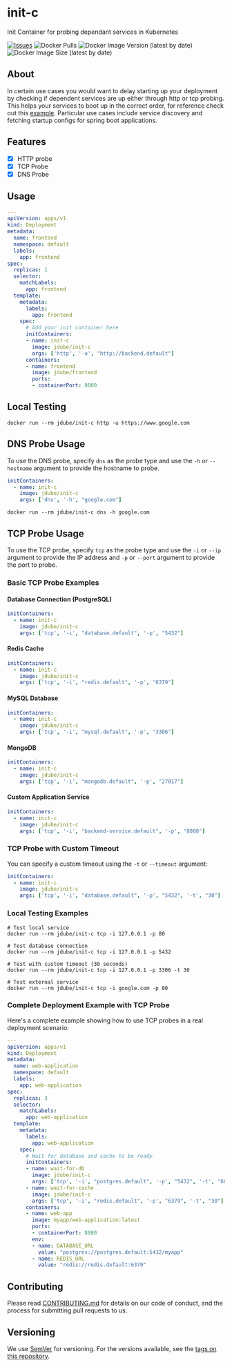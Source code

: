# init-c

Init Container for probing dependant services in Kubernetes

[![Issues](https://img.shields.io/github/issues/jamesdube/init-c)](https://img.shields.io/github/issues/jamesdube/init-c) ![Docker Pulls](https://img.shields.io/docker/pulls/jdube/init-c) ![Docker Image Version (latest by date)](https://img.shields.io/docker/v/jdube/init-c) ![Docker Image Size (latest by date)](https://img.shields.io/docker/image-size/jdube/init-c)


## About

In certain use cases you would want to delay starting up your deployment by checking if
dependent services are up either through http or tcp probing. This helps your services to boot 
up in the correct order, for reference check out this [example](#). Particular use cases
include service discovery and fetching startup configs for spring boot applications.

## Features

 - [x] HTTP probe
 - [x] TCP Probe
 - [x] DNS Probe
    
## Usage

```yaml
---
apiVersion: apps/v1
kind: Deployment
metadata:
  name: frontend
  namespace: default
  labels:
    app: frontend
spec:
  replicas: 1
  selector:
    matchLabels:
      app: frontend
  template:
    metadata:
      labels:
        app: frontend
    spec:
      # Add your init container here            
      initContainers:
      - name: init-c
        image: jdube/init-c
        args: ['http', '-u', "http://backend.default"]
      containers:
      - name: frontend
        image: jdube/frontend
        ports:
        - containerPort: 8000
```

## Local Testing

```shell script
docker run --rm jdube/init-c http -u https://www.google.com
```
## DNS Probe Usage

To use the DNS probe, specify `dns` as the probe type and use the `-h` or `--hostname` argument to provide the hostname to probe.

```yaml
initContainers:
  - name: init-c
    image: jdube/init-c
    args: ['dns', '-h', "google.com"]
```

```shell script
docker run --rm jdube/init-c dns -h google.com
```

## TCP Probe Usage

To use the TCP probe, specify `tcp` as the probe type and use the `-i` or `--ip` argument to provide the IP address and `-p` or `--port` argument to provide the port to probe.

### Basic TCP Probe Examples

#### Database Connection (PostgreSQL)
```yaml
initContainers:
  - name: init-c
    image: jdube/init-c
    args: ['tcp', '-i', "database.default", '-p', "5432"]
```

#### Redis Cache
```yaml
initContainers:
  - name: init-c
    image: jdube/init-c
    args: ['tcp', '-i', "redis.default", '-p', "6379"]
```

#### MySQL Database
```yaml
initContainers:
  - name: init-c
    image: jdube/init-c
    args: ['tcp', '-i', "mysql.default", '-p', "3306"]
```

#### MongoDB
```yaml
initContainers:
  - name: init-c
    image: jdube/init-c
    args: ['tcp', '-i', "mongodb.default", '-p', "27017"]
```

#### Custom Application Service
```yaml
initContainers:
  - name: init-c
    image: jdube/init-c
    args: ['tcp', '-i', "backend-service.default", '-p', "8080"]
```

### TCP Probe with Custom Timeout

You can specify a custom timeout using the `-t` or `--timeout` argument:

```yaml
initContainers:
  - name: init-c
    image: jdube/init-c
    args: ['tcp', '-i', "database.default", '-p', "5432", '-t', "30"]
```

### Local Testing Examples

```shell script
# Test local service
docker run --rm jdube/init-c tcp -i 127.0.0.1 -p 80

# Test database connection
docker run --rm jdube/init-c tcp -i 127.0.0.1 -p 5432

# Test with custom timeout (30 seconds)
docker run --rm jdube/init-c tcp -i 127.0.0.1 -p 3306 -t 30

# Test external service
docker run --rm jdube/init-c tcp -i google.com -p 80
```

### Complete Deployment Example with TCP Probe

Here's a complete example showing how to use TCP probes in a real deployment scenario:

```yaml
---
apiVersion: apps/v1
kind: Deployment
metadata:
  name: web-application
  namespace: default
  labels:
    app: web-application
spec:
  replicas: 3
  selector:
    matchLabels:
      app: web-application
  template:
    metadata:
      labels:
        app: web-application
    spec:
      # Wait for database and cache to be ready
      initContainers:
      - name: wait-for-db
        image: jdube/init-c
        args: ['tcp', '-i', "postgres.default", '-p', "5432", '-t', "60"]
      - name: wait-for-cache
        image: jdube/init-c
        args: ['tcp', '-i', "redis.default", '-p', "6379", '-t', "30"]
      containers:
      - name: web-app
        image: myapp/web-application:latest
        ports:
        - containerPort: 8080
        env:
        - name: DATABASE_URL
          value: "postgres://postgres.default:5432/myapp"
        - name: REDIS_URL
          value: "redis://redis.default:6379"
```

## Contributing

Please read [CONTRIBUTING.md](https://gist.github.com/PurpleBooth/b24679402957c63ec426) for details on our code of conduct, and the process for submitting pull requests to us.

## Versioning

We use [SemVer](http://semver.org/) for versioning. For the versions available, see the [tags on this repository](https://github.com/your/project/tags).
